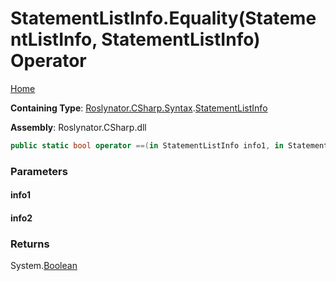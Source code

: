 # StatementListInfo\.Equality\(StatementListInfo, StatementListInfo\) Operator

[Home](../../../../../README.md)

**Containing Type**: [Roslynator.CSharp.Syntax](../../README.md)\.[StatementListInfo](../README.md)

**Assembly**: Roslynator\.CSharp\.dll

```csharp
public static bool operator ==(in StatementListInfo info1, in StatementListInfo info2)
```

### Parameters

#### info1

#### info2

### Returns

System\.[Boolean](https://docs.microsoft.com/en-us/dotnet/api/system.boolean)

